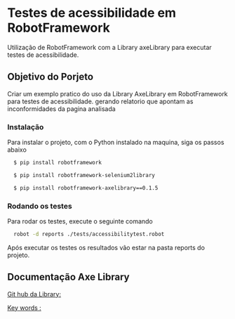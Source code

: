 
# Testes de acessibilidade em RobotFramework

Utilização de RobotFramework com a Library axeLibrary para executar testes de acessibilidade.

## Objetivo do Porjeto

Criar um exemplo pratico do uso da Library AxeLibrary em RobotFramework para testes de acessibilidade. gerando relatorio que apontam as inconformidades da pagina analisada


### Instalação

Para instalar o projeto, com o Python instalado na maquina, siga os passos abaixo

```bash
  $ pip install robotframework
```
```bash
  $ pip install robotframework-selenium2library
```
```bash
  $ pip install robotframework-axelibrary==0.1.5
``` 
### Rodando os testes

Para rodar os testes, execute o seguinte comando

```bash
  robot -d reports ./tests/accessibilitytest.robot
```

Após executar os testes os resultados vão estar na pasta reports do projeto.

## Documentação Axe Library

[Git hub da Library:](https://github.com/adiralashiva8/robotframework-axelibrary)

[Key words :](https://github.com/adiralashiva8/robotframework-axelibrary)

